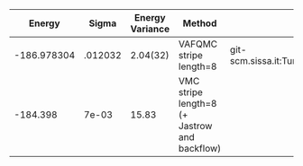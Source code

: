 |       Energy          |  Sigma          | Energy Variance  |  Method   | Data repository                |
| ----------------------| ----------------| -----------------|------------------------------------------------------------------|------------------------------
|   -186.978304   |   .012032   |    2.04(32)   | VAFQMC stripe length=8 | git-scm.sissa.it:TurboLattice/HST_AAD/example/16x16/U8/stripel8doping1su8pp/b1.3n/pbc |
|   -184.398   |   7e-03     |   15.83   |  VMC stripe length=8 (+ Jastrow and backflow) | |
